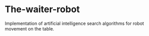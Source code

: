 # The-waiter-robot
Implementation of artificial intelligence search algorithms for robot movement on the table.
